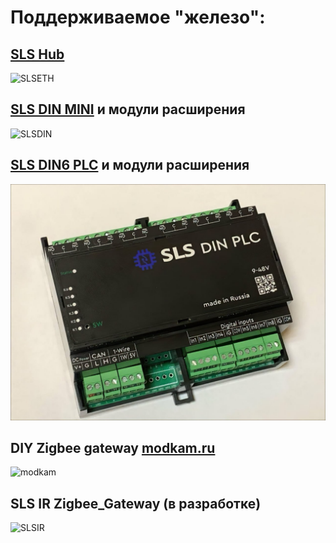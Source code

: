 # Поддерживаемое "железо":

## [SLS Hub](/devices/hub_base.md)

![SLSETH](/img/gw-eth.jpg)

## [SLS DIN MINI](/devices/din_mini_base_rus.md) и модули расширения

![SLSDIN](/img/slsmini.jpg)

## [SLS DIN6 PLC](/devices/din6_plc_base.md) и модули расширения

![](/img/din6_plc_base.jpg)

## DIY Zigbee gateway [modkam.ru](https://modkam.ru/2021/09/21/plata-s-cc2652p-dlja-xiaomi-shljuza/)

![modkam](/img/Mi_Gateway_Shield12.jpg)

## SLS IR Zigbee_Gateway (в разработке)

![SLSIR](/img/gw1-500x500.png)
